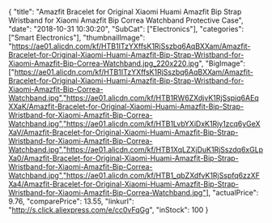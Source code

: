 {
	"title": "Amazfit Bracelet for Original Xiaomi Huami Amazfit Bip Strap Wristband for Xiaomi Amazfit Bip Correa Watchband Protective Case",
	"date": "2018-10-31 10:30:20",
	"SubCat": ["Electronics"],
	"categories": ["Smart Electronics"],
	"thumbnailImage": "https://ae01.alicdn.com/kf/HTB1ITzYXffsK1RjSszbq6AqBXXam/Amazfit-Bracelet-for-Original-Xiaomi-Huami-Amazfit-Bip-Strap-Wristband-for-Xiaomi-Amazfit-Bip-Correa-Watchband.jpg_220x220.jpg",
	"BigImage": ["https://ae01.alicdn.com/kf/HTB1ITzYXffsK1RjSszbq6AqBXXam/Amazfit-Bracelet-for-Original-Xiaomi-Huami-Amazfit-Bip-Strap-Wristband-for-Xiaomi-Amazfit-Bip-Correa-Watchband.jpg","https://ae01.alicdn.com/kf/HTB1RW6ZXdjvK1RjSspiq6AEqXXaK/Amazfit-Bracelet-for-Original-Xiaomi-Huami-Amazfit-Bip-Strap-Wristband-for-Xiaomi-Amazfit-Bip-Correa-Watchband.jpg","https://ae01.alicdn.com/kf/HTB1LvbYXiDxK1Rjy1zcq6yGeXXaV/Amazfit-Bracelet-for-Original-Xiaomi-Huami-Amazfit-Bip-Strap-Wristband-for-Xiaomi-Amazfit-Bip-Correa-Watchband.jpg","https://ae01.alicdn.com/kf/HTB1XqLZXjDuK1RjSszdq6xGLpXa0/Amazfit-Bracelet-for-Original-Xiaomi-Huami-Amazfit-Bip-Strap-Wristband-for-Xiaomi-Amazfit-Bip-Correa-Watchband.jpg","https://ae01.alicdn.com/kf/HTB1_qbZXdfvK1RjSspfq6zzXFXa4/Amazfit-Bracelet-for-Original-Xiaomi-Huami-Amazfit-Bip-Strap-Wristband-for-Xiaomi-Amazfit-Bip-Correa-Watchband.jpg"],
	"actualPrice": 9.76,
	"comparePrice": 13.55,
	"linkurl": "http://s.click.aliexpress.com/e/cc0vFqGg",
	"inStock": 100
}
